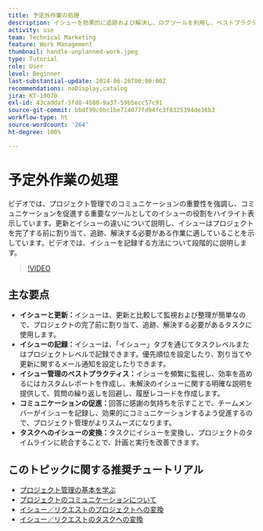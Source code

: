 ```yaml
---
title: 予定外作業の処理
description: イシューを効果的に追跡および解決し、ログツールを利用し、ベストプラクティスを実装し、コミュニケーションを促進し、イシューをシームレスにタスクに変換して効率的に実行することで、Workfront でのプロジェクト管理を改善します。
activity: use
team: Technical Marketing
feature: Work Management
thumbnail: handle-unplanned-work.jpeg
type: Tutorial
role: User
level: Beginner
last-substantial-update: 2024-06-26T00:00:00Z
recommendations: noDisplay,catalog
jira: KT-10070
exl-id: 43caddaf-5fd8-4580-9a37-59b5ecc57c91
source-git-commit: bbdf99c6bc1be714077fd94fc3f8325394de36b3
workflow-type: ht
source-wordcount: '264'
ht-degree: 100%

---
```


# 予定外作業の処理

ビデオでは、プロジェクト管理でのコミュニケーションの重要性を強調し、コミュニケーションを促進する重要なツールとしてのイシューの役割をハイライト表示しています。更新とイシューの違いについて説明し、イシューはプロジェクトを完了する前に割り当て、追跡、解決する必要がある作業に適していることを示しています。ビデオでは、イシューを記録する方法について段階的に説明します。


>[!VIDEO](https://video.tv.adobe.com/v/3446567/?quality=12&learn=on&enablevpops=1&captions=jpn)

## 主な要点

* **イシューと更新：**&#x200B;イシューは、更新と比較して監視および整理が簡単なので、プロジェクトの完了前に割り当て、追跡、解決する必要があるタスクに使用します。
* **イシューの記録：**&#x200B;イシューは、「イシュー」タブを通じてタスクレベルまたはプロジェクトレベルで記録できます。優先順位を設定したり、割り当てや更新に関するメール通知を設定したりできます。
* **イシュー管理のベストプラクティス：**&#x200B;イシューを頻繁に監視し、効率を高めるにはカスタムレポートを作成し、未解決のイシューに関する明確な説明を提供して、質問の繰り返しを回避し、履歴レコードを作成します。
* **コミュニケーションの促進：**&#x200B;回答に感謝の気持ちを示すことで、チームメンバーがイシューを記録し、効果的にコミュニケーションするよう促進するので、プロジェクト管理がよりスムーズになります。
* **タスクへのイシューの変換：**&#x200B;タスクにイシューを変換し、プロジェクトのタイムラインに統合することで、計画と実行を改善できます。


## このトピックに関する推奨チュートリアル

* [プロジェクト管理の基本を学ぶ](/help/manage-work/projects/getting-started-manage-a-project.md)
* [プロジェクトのコミュニケーションについて](/help/manage-work/projects/understand-project-communication.md)
* [イシュー／リクエストのプロジェクトへの変換](/help/manage-work/issues-requests/create-a-project-from-a-request.md)
* [イシュー／リクエストのタスクへの変換](/help/manage-work/issues-requests/convert-issues-to-other-work-items.md)
